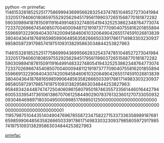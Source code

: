 python -m primefac 11461532818525251775869994369956628325437478510485272730419843320517940601808597552925629451795611990372651568770181872282590309894187815091191649914833274805419432525386234876477307472337026966745408507004000948112191973777090407558162018558945596691322909404307420094584606103206490426551745910268138393804043641876816598599064856358266650339178617149833032309379858059729179857419751093138295863034844253827963


11461532818525251775869994369956628325437478510485272730419843320517940601808597552925629451795611990372651568770181872282590309894187815091191649914833274805419432525386234876477307472337026966745408507004000948112191973777090407558162018558945596691322909404307420094584606103206490426551745910268138393804043641876816598599064856358266650339178617149833032309379858059729179857419751093138295863034844253827963: 958483424448747472504060861580795018746355733561446016442794600533395417361061386707061258449029078376132360127073305093209304646989718030495000998517698501250000000000000000000000000000000000000000000000000000000000000000000000000000000000000000000000000001 11957987510443514049047696785587234758227153373363589891876816598599064856358266650339178617149833032309379858059729179857419751093138295863034844253827963

[primfac](https://pypi.python.org/pypi/primefac)
